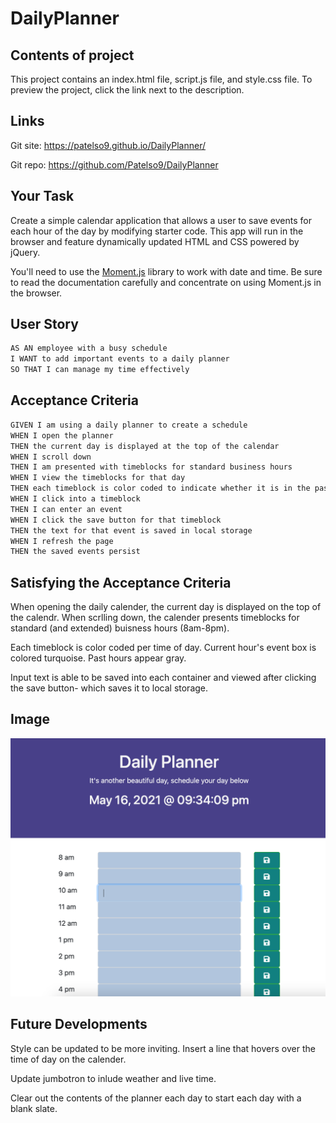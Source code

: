 # DailyPlanner

## Contents of project
This project contains an index.html file, script.js file, and style.css file. To preview the project, click the link next to the description.


## Links

Git site: https://patelso9.github.io/DailyPlanner/

Git repo: https://github.com/Patelso9/DailyPlanner

## Your Task

Create a simple calendar application that allows a user to save events for each hour of the day by modifying starter code. This app will run in the browser and feature dynamically updated HTML and CSS powered by jQuery.

You'll need to use the [Moment.js](https://momentjs.com/) library to work with date and time. Be sure to read the documentation carefully and concentrate on using Moment.js in the browser.

## User Story

```md
AS AN employee with a busy schedule
I WANT to add important events to a daily planner
SO THAT I can manage my time effectively
```

## Acceptance Criteria

```md
GIVEN I am using a daily planner to create a schedule
WHEN I open the planner
THEN the current day is displayed at the top of the calendar
WHEN I scroll down
THEN I am presented with timeblocks for standard business hours
WHEN I view the timeblocks for that day
THEN each timeblock is color coded to indicate whether it is in the past, present, or future
WHEN I click into a timeblock
THEN I can enter an event
WHEN I click the save button for that timeblock
THEN the text for that event is saved in local storage
WHEN I refresh the page
THEN the saved events persist
```

## Satisfying the Acceptance Criteria

When opening the daily calender, the current day is displayed on the top of the calendr. 
When scrlling down, the calender presents timeblocks for standard (and extended) buisness hours (8am-8pm). 

Each timeblock is color coded per time of day. Current hour's event box is colored turquoise. Past hours appear gray. 

Input text is able to be saved into each container and viewed after clicking the save button- which saves it to local storage. 

## Image
<img src="./assets/img/ss.png">

## Future Developments
Style can be updated to be more inviting. Insert a line that hovers over the time of day on the calender. 

Update jumbotron to inlude weather and live time. 

Clear out the contents of the planner each day to start each day with a blank slate.  

